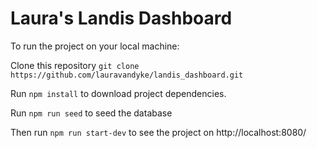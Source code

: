 # Laura's Landis Dashboard

To run the project on your local machine:

Clone this repository `git clone https://github.com/lauravandyke/landis_dashboard.git`

Run `npm install` to download project dependencies.

Run `npm run seed` to seed the database

Then run `npm run start-dev` to see the project on http://localhost:8080/
